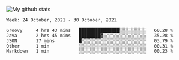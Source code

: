 ![My github stats](https://github-readme-stats.vercel.app/api?username=romvoid95&theme=gruvbox&include_all_commits=true&show_icons=true")

<!--START_SECTION:waka-->
```text
Week: 24 October, 2021 - 30 October, 2021

Groovy     4 hrs 43 mins   ███████████████░░░░░░░░░░   60.28 % 
Java       2 hrs 45 mins   ████████▓░░░░░░░░░░░░░░░░   35.28 % 
JSON       17 mins         █░░░░░░░░░░░░░░░░░░░░░░░░   03.79 % 
Other      1 min           ░░░░░░░░░░░░░░░░░░░░░░░░░   00.31 % 
Markdown   1 min           ░░░░░░░░░░░░░░░░░░░░░░░░░   00.23 % 
```
<!--END_SECTION:waka-->
